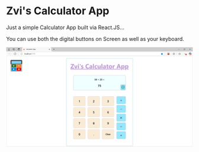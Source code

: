 # Zvi's Calculator App

Just a simple Calculator App built via React.JS...

You can use both the digital buttons on Screen as well as your keyboard. 

![App Image](calculator.png "Calculator App Image")
